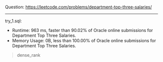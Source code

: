 Question: https://leetcode.com/problems/department-top-three-salaries/

---

try_1.sql:
* Runtime: 963 ms, faster than 90.02% of Oracle online submissions for Department Top Three Salaries.
* Memory Usage: 0B, less than 100.00% of Oracle online submissions for Department Top Three Salaries.

> dense_rank
